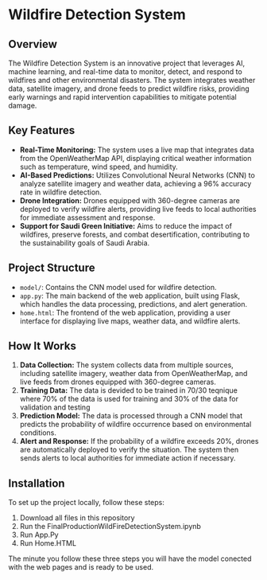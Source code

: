 # Wildfire Detection System

## Overview

The Wildfire Detection System is an innovative project that leverages AI, machine learning, and real-time data to monitor, detect, and respond to wildfires and other environmental disasters. The system integrates weather data, satellite imagery, and drone feeds to predict wildfire risks, providing early warnings and rapid intervention capabilities to mitigate potential damage.

## Key Features

- **Real-Time Monitoring:** The system uses a live map that integrates data from the OpenWeatherMap API, displaying critical weather information such as temperature, wind speed, and humidity.
- **AI-Based Predictions:** Utilizes Convolutional Neural Networks (CNN) to analyze satellite imagery and weather data, achieving a 96% accuracy rate in wildfire detection.
- **Drone Integration:** Drones equipped with 360-degree cameras are deployed to verify wildfire alerts, providing live feeds to local authorities for immediate assessment and response.
- **Support for Saudi Green Initiative:** Aims to reduce the impact of wildfires, preserve forests, and combat desertification, contributing to the sustainability goals of Saudi Arabia.

## Project Structure

- `model/`: Contains the CNN model used for wildfire detection.
- `app.py`: The main backend of the web application, built using Flask, which handles the data processing, predictions, and alert generation.
- `home.html`: The frontend of the web application, providing a user interface for displaying live maps, weather data, and wildfire alerts.

## How It Works

1. **Data Collection:** The system collects data from multiple sources, including satellite imagery, weather data from OpenWeatherMap, and live feeds from drones equipped with 360-degree cameras.
2. **Training Data:** The data is devided to be trained in 70/30 teqnique where 70% of the data is used for training and 30% of the data for validation and testing
3. **Prediction Model:** The data is processed through a CNN model that predicts the probability of wildfire occurrence based on environmental conditions.
4. **Alert and Response:** If the probability of a wildfire exceeds 20%, drones are automatically deployed to verify the situation. The system then sends alerts to local authorities for immediate action if necessary. 
## Installation

To set up the project locally, follow these steps:

1. Download all files in this repository
2. Run the FinalProductionWildFireDetectionSystem.ipynb
3. Run App.Py
4. Run Home.HTML

The minute you follow these three steps you will have the model conected with the web pages and is ready to be used.

